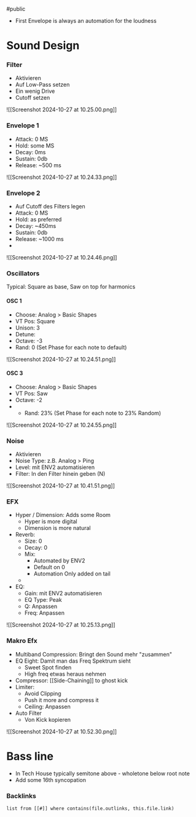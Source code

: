 #public

- First Envelope is always an automation for the loudness

# Sound Design
### Filter
- Aktivieren
- Auf Low-Pass setzen
- Ein wenig Drive
- Cutoff setzen

![[Screenshot 2024-10-27 at 10.25.00.png]]

### Envelope 1
- Attack: 0 MS
- Hold: some MS
- Decay: 0ms
- Sustain: 0db
- Release: ~500 ms

![[Screenshot 2024-10-27 at 10.24.33.png]]
### Envelope 2
- Auf Cutoff des Filters legen
- Attack: 0 MS
- Hold: as preferred
- Decay: ~450ms
- Sustain: 0db
- Release: ~1000 ms
- 
![[Screenshot 2024-10-27 at 10.24.46.png]]


### Oscillators
Typical: Square as base, Saw on top for harmonics
#### OSC 1
- Choose: Analog > Basic Shapes
- VT Pos: Square
- Unison: 3
- Detune:
- Octave: -3
- Rand: 0 (Set Phase for each note to default)

 ![[Screenshot 2024-10-27 at 10.24.51.png]]

#### OSC 3
- Choose: Analog > Basic Shapes
- VT Pos: Saw
- Octave: -2
- - Rand: 23% (Set Phase for each note to 23% Random)

![[Screenshot 2024-10-27 at 10.24.55.png]]

### Noise
- Aktivieren
- Noise Type: z.B. Analog > Ping
- Level: mit ENV2 automatisieren
- Filter: In den Filter hinein geben (N)

![[Screenshot 2024-10-27 at 10.41.51.png]]
### EFX
- Hyper / Dimension: Adds some Room
	- Hyper is more digital
	- Dimension is more natural
- Reverb:
	- Size: 0
	- Decay: 0
	- Mix: 
		- Automated by ENV2
		- Default on 0
		- Automation Only added on tail
	- 
- EQ:
	- Gain: mit ENV2 automatisieren
	- EQ Type: Peak
	- Q: Anpassen
	- Freq: Anpassen


![[Screenshot 2024-10-27 at 10.25.13.png]]

### Makro Efx
- Multiband Compression: Bringt den Sound mehr "zusammen"
- EQ Eight: Damit man das Freq Spektrum sieht
	- Sweet Spot finden
	- High freq etwas heraus nehmen
- Compressor: [[Side-Chaining]] to ghost kick
- Limiter: 
	- Avoid Clipping
	- Push it more and compress it
	- Ceiling:  Anpassen
- Auto Filter
	- Von Kick kopieren

![[Screenshot 2024-10-27 at 10.52.30.png]]
# Bass line
- In Tech House typically semitone above - wholetone below root note
- Add some 16th syncopation

 
### Backlinks
```dataview 
list from [[#]] where contains(file.outlinks, this.file.link)
```

